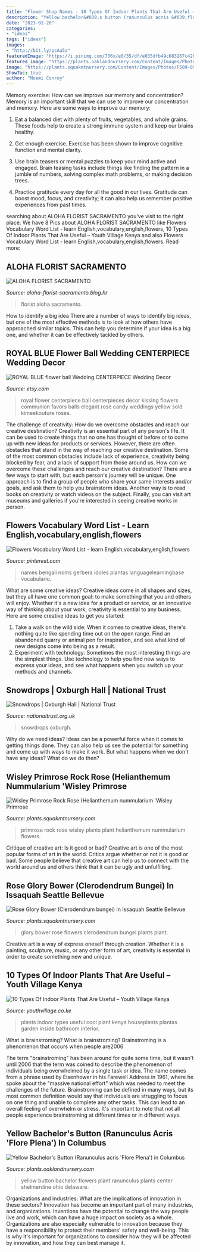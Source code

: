 ```yaml
---
title: "Flower Shop Names : 10 Types Of Indoor Plants That Are Useful – Youth Village Kenya"
description: "Yellow bachelor&#039;s button (ranunculus acris &#039;flore plena&#039;) in columbus"
date: "2023-01-20"
categories:
- "ideas"
tags: ["ideas"]
images:
- "http://bit.ly/pcAu5a"
featuredImage: "https://i.pinimg.com/736x/e0/35/df/e035dfb49c683267c429a563f6b24903.jpg"
featured_image: "https://plants.oaklandnursery.com/Content/Images/Photos/F063-18.jpg"
image: "https://plants.squakmtnursery.com/Content/Images/Photos/F509-09.jpg"
ShowToc: true
author: "Noemi Conroy"
---
```



Memory exercise: How can we improve our memory and concentration?
Memory is an important skill that we can use to improve our concentration and memory. Here are some ways to improve our memory:
1. Eat a balanced diet with plenty of fruits, vegetables, and whole grains. These foods help to create a strong immune system and keep our brains healthy.

2. Get enough exercise. Exercise has been shown to improve cognitive function and mental clarity.

3. Use brain teasers or mental puzzles to keep your mind active and engaged. Brain teasing tasks include things like finding the pattern in a jumble of numbers, solving complex math problems, or making decision trees.

4. Practice gratitude every day for all the good in our lives. Gratitude can boost mood, focus, and creativity; it can also help us remember positive experiences from past times.

	

		
searching about ALOHA FLORIST SACRAMENTO you've visit to the right place. We have 8 Pics about ALOHA FLORIST SACRAMENTO like Flowers Vocabulary Word List - learn English,vocabulary,english,flowers, 10 Types Of Indoor Plants That Are Useful – Youth Village Kenya and also Flowers Vocabulary Word List - learn English,vocabulary,english,flowers. Read more:
		
    
## ALOHA FLORIST SACRAMENTO

<img loading=lazy src="http://bit.ly/pcAu5a" onerror="this.onerror=null;this.src='https://tse3.mm.bing.net/th?id=OIP.EzBhebizNEl-U1fLw8aUOQAAAA&amp;pid=15.1';" alt="ALOHA FLORIST SACRAMENTO">

_Source: aloha-florist-sacramento.blog.hr_

>florist aloha sacramento. 

	

How to identify a big idea
There are a number of ways to identify big ideas, but one of the most effective methods is to look at how others have approached similar topics. This can help you determine if your idea is a big one, and whether it can be effectively tackled by others.

    
## ROYAL BLUE Flower Ball Wedding CENTERPIECE Wedding Decor

<img loading=lazy src="https://img.etsystatic.com/il/322748/818793635/il_570xN.818793635_op2j.jpg?version=2" onerror="this.onerror=null;this.src='https://tse3.mm.bing.net/th?id=OIP.zFiNQIHcvcuspSL3MV_wKgHaNH&amp;pid=15.1';" alt="ROYAL BLUE flower ball Wedding CENTERPIECE Wedding Decor">

_Source: etsy.com_

>royal flower centerpiece ball centerpieces decor kissing flowers communion favors balls elegant rose candy weddings yellow sold kimeekouture roses. 

	

The challenge of creativity: How do we overcome obstacles and reach our creative destination?
Creativity is an essential part of any person's life. It can be used to create things that no one has thought of before or to come up with new ideas for products or services. However, there are often obstacles that stand in the way of reaching our creative destination. Some of the most common obstacles include lack of experience, creativity being blocked by fear, and a lack of support from those around us. How can we overcome these challenges and reach our creative destination? There are a few ways to start with, but each person's journey will be unique. One approach is to find a group of people who share your same interests and/or goals, and ask them to help you brainstorm ideas. Another way is to read books on creativity or watch videos on the subject. Finally, you can visit art museums and galleries if you're interested in seeing creative works in person.

    
## Flowers Vocabulary Word List - Learn English,vocabulary,english,flowers

<img loading=lazy src="https://i.pinimg.com/736x/e0/35/df/e035dfb49c683267c429a563f6b24903.jpg" onerror="this.onerror=null;this.src='https://tse3.mm.bing.net/th?id=OIP.aYmxbi7Wn_eaMVbiGLkhNwHaL2&amp;pid=15.1';" alt="Flowers Vocabulary Word List - learn English,vocabulary,english,flowers">

_Source: pinterest.com_

>names bengali noms gerbera idoles plantas languagelearningbase vocabulario. 

	

What are some creative ideas?
Creative ideas come in all shapes and sizes, but they all have one common goal: to make something that you and others will enjoy. Whether it's a new idea for a product or service, or an innovative way of thinking about your work, creativity is essential to any business. Here are some creative ideas to get you started: 
1. Take a walk on the wild side: When it comes to creative ideas, there's nothing quite like spending time out on the open range. Find an abandoned quarry or animal pen for inspiration, and see what kind of new designs come into being as a result. 
2. Experiment with technology: Sometimes the most interesting things are the simplest things. Use technology to help you find new ways to express your ideas, and see what happens when you switch up your methods and channels. 

    
## Snowdrops | Oxburgh Hall | National Trust

<img loading=lazy src="https://nt.global.ssl.fastly.net/images/1431886314425-resizednationaltrustimagesianward1382830.jpg?width=1920&amp;auto=webp&amp;crop=16:7" onerror="this.onerror=null;this.src='https://tse2.mm.bing.net/th?id=OIP.myAxq7Ce2D15YJ-UGl-05wHaDP&amp;pid=15.1';" alt="Snowdrops | Oxburgh Hall | National Trust">

_Source: nationaltrust.org.uk_

>snowdrops oxburgh. 

	

Why do we need ideas?
Ideas can be a powerful force when it comes to getting things done. They can also help us see the potential for something and come up with ways to make it work. But what happens when we don't have any ideas? What do we do then?

    
## Wisley Primrose Rock Rose (Helianthemum Nummularium &#039;Wisley Primrose

<img loading=lazy src="https://plants.squakmtnursery.com/Content/Images/Photos/F509-09.jpg" onerror="this.onerror=null;this.src='https://tse1.mm.bing.net/th?id=OIP.9qucnCKfws1EIZHr-oXX3gHaLI&amp;pid=15.1';" alt="Wisley Primrose Rock Rose (Helianthemum nummularium &#039;Wisley Primrose">

_Source: plants.squakmtnursery.com_

>primrose rock rose wisley plants plant helianthemum nummularium flowers. 

	

Critique of creative art: Is it good or bad?
Creative art is one of the most popular forms of art in the world. Critics argue whether or not it is good or bad. Some people believe that creative art can help us to connect with the world around us and others think that it can be ugly and unfulfilling.

    
## Rose Glory Bower (Clerodendrum Bungei) In Issaquah Seattle Bellevue

<img loading=lazy src="https://plants.squakmtnursery.com/Content/Images/Photos/H136-06.jpg" onerror="this.onerror=null;this.src='https://tse3.mm.bing.net/th?id=OIP.60JODu3XMhjVPssuDmUZyAHaLK&amp;pid=15.1';" alt="Rose Glory Bower (Clerodendrum bungei) in Issaquah Seattle Bellevue">

_Source: plants.squakmtnursery.com_

>glory bower rose flowers clerodendrum bungei plants plant. 

	

Creative art is a way of express oneself through creation. Whether it is a painting, sculpture, music, or any other form of art, creativity is essential in order to create something new and unique.

    
## 10 Types Of Indoor Plants That Are Useful – Youth Village Kenya

<img loading=lazy src="https://secureservercdn.net/104.238.71.250/fcf.f5f.myftpupload.com/wp-content/uploads/97777513_163918485095066_2756790622261084160_n.jpg" onerror="this.onerror=null;this.src='https://tse4.mm.bing.net/th?id=OIP.q2V19JaKitvWJMLRSYlv5AHaM1&amp;pid=15.1';" alt="10 Types Of Indoor Plants That Are Useful – Youth Village Kenya">

_Source: youthvillage.co.ke_

>plants indoor types useful cool plant kenya houseplants plantas garden inside bathroom interior. 

	

What is brainstroming?
What is brainstroming? Brainstroming is a phenomenon that occurs when people are2006

The term "brainstroming" has been around for quite some time, but it wasn't until 2006 that the term was coined to describe the phenomenon of individuals being overwhelmed by a single task or idea. The name comes from a phrase used by Eisenhower in his Farewell Address in 1961, where he spoke about the "massive national effort" which was needed to meet the challenges of the future. Brainstroming can be defined in many ways, but its most common definition would say that individuals are struggling to focus on one thing and unable to complete any other tasks. This can lead to an overall feeling of overwhelm or stress. It's important to note that not all people experience brainstroming at different times or in different ways.

    
## Yellow Bachelor&#039;s Button (Ranunculus Acris &#039;Flore Plena&#039;) In Columbus

<img loading=lazy src="https://plants.oaklandnursery.com/Content/Images/Photos/F063-18.jpg" onerror="this.onerror=null;this.src='https://tse2.mm.bing.net/th?id=OIP.WaD0vE7nan0uPHvRnUJKRAHaLK&amp;pid=15.1';" alt="Yellow Bachelor&#039;s Button (Ranunculus acris &#039;Flore Plena&#039;) in Columbus">

_Source: plants.oaklandnursery.com_

>yellow button bachelor flowers plant ranunculus plants center shelmerdine ohio delaware. 

	

Organizations and industries: What are the implications of innovation in these sectors?
Innovation has become an important part of many industries, and organizations. Inventions have the potential to change the way people live and work, which can have a huge impact on society as a whole. Organizations are also especially vulnerable to innovation because they have a responsibility to protect their members' safety and well-being. This is why it's important for organizations to consider how they will be affected by innovation, and how they can best manage it.

